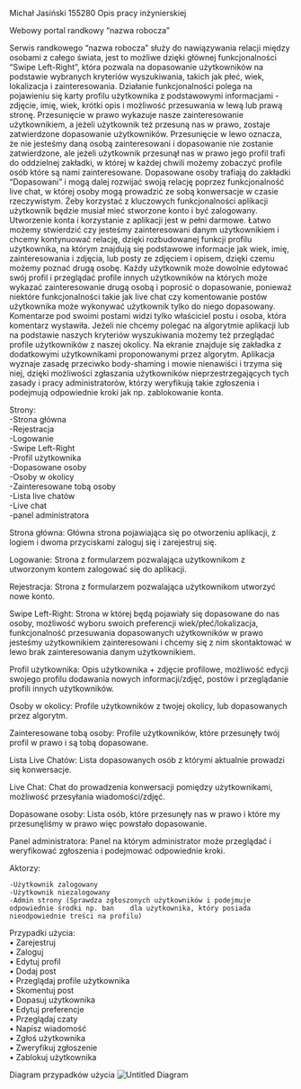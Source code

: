 Michał Jasiński 155280
Opis pracy inżynierskiej


Webowy portal randkowy “nazwa robocza”


Serwis randkowego “nazwa robocza” służy do nawiązywania relacji między osobami z całego świata, jest to możliwe dzięki głównej funkcjonalności “Swipe Left-Right”, która pozwala na dopasowanie użytkowników na podstawie wybranych kryteriów wyszukiwania, takich jak płeć, wiek, lokalizacja i zainteresowania. Działanie funkcjonalności polega na pojawieniu się karty profilu użytkownika z podstawowymi informacjami - zdjęcie, imię, wiek, krótki opis i możliwość przesuwania w lewą lub prawą stronę. Przesunięcie w prawo wykazuje nasze zainteresowanie użytkownikiem, a jeżeli użytkownik też przesuną nas w prawo, zostaje  zatwierdzone dopasowanie użytkowników. Przesunięcie w lewo oznacza, że nie jesteśmy daną osobą zainteresowani i dopasowanie nie zostanie zatwierdzone, ale jeżeli użytkownik przesunął nas w prawo  jego profil trafi do oddzielnej zakładki, w której w każdej chwili możemy zobaczyć profile osób które są nami zainteresowane. Dopasowane osoby trafiają do zakładki “Dopasowani” i mogą dalej rozwijać swoją relację poprzez funkcjonalność live chat, w której osoby mogą prowadzić ze sobą konwersacje w czasie rzeczywistym.
Żeby korzystać z kluczowych funkcjonalności aplikacji użytkownik będzie musiał mieć stworzone konto i być zalogowany. Utworzenie konta i korzystanie z aplikacji jest w pełni darmowe. Łatwo możemy stwierdzić czy jesteśmy zainteresowani danym użytkownikiem i chcemy kontynuować relację, dzięki rozbudowanej funkcji profilu użytkownika, na którym znajdują się podstawowe informacje jak wiek, imię, zainteresowania i zdjęcia, lub posty ze zdjęciem i opisem, dzięki czemu możemy poznać drugą osobę. Każdy użytkownik może dowolnie edytować swój profil i przeglądać profile innych użytkowników na których może wykazać zainteresowanie drugą osobą i poprosić o dopasowanie, ponieważ niektóre funkcjonalności takie jak live chat czy komentowanie postów użytkownika może wykonywać użytkownik tylko do niego dopasowany. Komentarze pod swoimi postami widzi tylko właściciel postu i osoba, która komentarz wystawiła. Jeżeli nie chcemy polegać na algorytmie aplikacji lub na podstawie naszych kryteriów wyszukiwania możemy też przeglądać profile użytkowników z naszej okolicy. Na ekranie znajduje się zakładka z dodatkowymi użytkownikami proponowanymi przez algorytm. Aplikacja wyznaje zasadę przeciwko body-shaming i mowie nienawiści i trzyma się niej, dzięki możliwości zgłaszania użytkowników nieprzestrzegających tych zasady i pracy administratorów, którzy weryfikują takie zgłoszenia i podejmują odpowiednie kroki jak np. zablokowanie konta. 


Strony:  
-Strona główna  
-Rejestracja  
-Logowanie   
-Swipe Left-Right  
-Profil użytkownika  
-Dopasowane osoby  
-Osoby w okolicy  
-Zainteresowane tobą osoby  
-Lista live chatów  
-Live chat  
-panel administratora  


Strona główna: Główna strona pojawiająca się po otworzeniu aplikacji, z logiem i dwoma przyciskami zaloguj się i zarejestruj się.   

Logowanie: Strona z formularzem pozwalająca użytkownikom z utworzonym kontem zalogować się do aplikacji.  

Rejestracja: Strona z formularzem pozwalająca użytkownikom utworzyć nowe konto.  

Swipe Left-Right: Strona w której będą pojawiały się dopasowane do nas osoby, możliwość wyboru swoich preferencji wiek/płeć/lokalizacja, funkcjonalność przesuwania dopasowanych użytkowników w prawo jesteśmy użytkownikiem zainteresowani i chcemy się z nim skontaktować w lewo brak zainteresowania danym użytkownikiem.  

Profil użytkownika: Opis użytkownika + zdjęcie profilowe, możliwość edycji swojego profilu dodawania nowych informacji/zdjęć, postów i przeglądanie profili innych użytkowników.  

Osoby w okolicy: Profile użytkowników z twojej okolicy, lub dopasowanych przez algorytm.  

Zainteresowane tobą osoby: Profile użytkowników, które przesunęły twój profil w prawo i są tobą dopasowane.  

Lista Live Chatów: Lista dopasowanych osób z którymi aktualnie prowadzi się konwersacje.  

Live Chat: Chat do prowadzenia konwersacji pomiędzy użytkownikami, możliwość przesyłania wiadomości/zdjęć.  

Dopasowane osoby: Lista osób, które przesunęły nas w prawo i które my przesunęliśmy w prawo więc powstało dopasowanie.  

Panel administratora: Panel na którym administrator może przeglądać i weryfikować zgłoszenia i podejmować odpowiednie kroki.  


Aktorzy: 

    -Użytkownik zalogowany  
    -Użytkownik niezalogowany  
    -Admin strony (Sprawdza zgłoszonych użytkowników i podejmuje odpowiednie środki np. ban    dla użytkownika, który posiada nieodpowiednie treści na profilu)  


Przypadki użycia:  
•	Zarejestruj  
•	Zaloguj  
•	Edytuj profil  
•	Dodaj post  
•	Przeglądaj profile użytkownika  
•	Skomentuj post  
•	Dopasuj użytkownika   
•	Edytuj preferencje  
•	Przeglądaj czaty  
•	Napisz wiadomość  
•	Zgłoś użytkownika  
•	Zweryfikuj zgłoszenie  
•	Zablokuj użytkownika  


Diagram przypadków użycia
 ![Untitled Diagram](https://user-images.githubusercontent.com/87152087/169404244-fcbbecda-4eb9-4411-8f55-f0a9355f9cc9.jpg)

